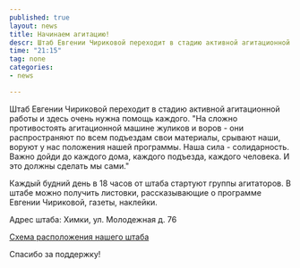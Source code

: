 ```yaml
---
published: true
layout: news
title: Начинаем агитацию!
descr: Штаб Евгении Чириковой переходит в стадию активной агитационной работы и просит помощи в распространении материалов
time: "21:15"
tag: none
categories:
- news

---
```


Штаб Евгении Чириковой переходит в стадию активной агитационной работы и здесь очень нужна помощь каждого. "На сложно противостоять агитационной машине жуликов и воров - они распространяют по всем подъездам свои материалы, срывают наши, воруют у нас положения нашей программы. Наша сила - солидарность. Важно дойди до каждого дома, каждого подъезда, каждого человека. И это должны сделать мы сами."

Каждый будний день в 18 часов от штаба стартуют группы агитаторов. В штабе можно получить листовки, рассказывающие о программе Евгении Чириковой, газеты, наклейки.

Адрес штаба:
Химки, ул. Молодежная д. 76

[Схема расположения нашего штаба](/news/2012/08/28/schema/)

Спасибо за поддержку!